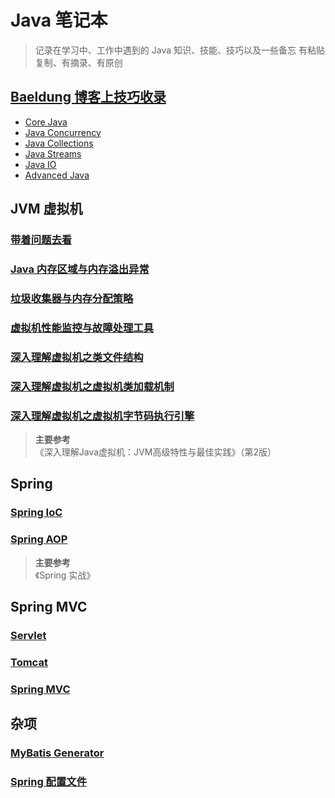 # Java 笔记本

> 记录在学习中、工作中遇到的 Java 知识、技能、技巧以及一些备忘
> 有粘贴复制、有摘录、有原创

## [Baeldung 博客上技巧收录](http://www.baeldung.com/java-tutorial)

* [Core Java](baeldung_core_java.md)
* [Java Concurrency]()
* [Java Collections]()
* [Java Streams]()
* [Java IO]()
* [Advanced Java](baeldung_advanced_java.md)

## JVM 虚拟机

### [带着问题去看](jvm_interview.md)
### [Java 内存区域与内存溢出异常](jvm_memory.md)
### [垃圾收集器与内存分配策略](jvm_gc.md)
### [虚拟机性能监控与故障处理工具](jvm_monitor.md)
### [深入理解虚拟机之类文件结构](jvm_class_file.md)
### [深入理解虚拟机之虚拟机类加载机制](jvm_loader.md)
### [深入理解虚拟机之虚拟机字节码执行引擎](jvm_run_engine.md)

> **主要参考** <br>
> 《深入理解Java虚拟机：JVM高级特性与最佳实践》（第2版）

## Spring

### [Spring IoC](ioc_in_spring.md)
### [Spring AOP](aop_in_spring.md)

> **主要参考** <br>
> 《Spring 实战》

## Spring MVC

### [Servlet]()
### [Tomcat]()
### [Spring MVC]()

## 杂项

### [MyBatis Generator](Mybatis_Generator_配置文件.md)
### [Spring 配置文件]()